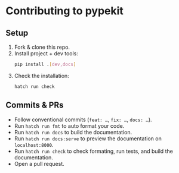 # Contributing to **pypekit**

## Setup

1. Fork & clone this repo.
2. Install project + dev tools:
   ```bash
   pip install .[dev,docs]
   ```
3. Check the installation:
   ```bash
   hatch run check
   ```

## Commits & PRs

* Follow conventional commits (`feat: …`, `fix: …`, `docs: …`).
* Run `hatch run fmt` to auto format your code.
* Run `hatch run docs` to build the documentation.
* Run `hatch run docs:serve` to preview the documentation on `localhost:8000`.
* Run `hatch run check` to check formating, run tests, and build the documentation.
* Open a pull request.
